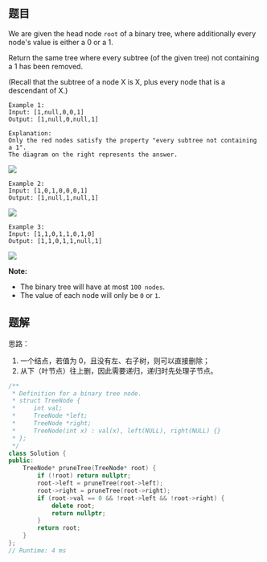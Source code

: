 ## 题目

We are given the head node `root` of a binary tree, where additionally every node's value is either a 0 or a 1.

Return the same tree where every subtree (of the given tree) not containing a 1 has been removed.

(Recall that the subtree of a node X is X, plus every node that is a descendant of X.)

```
Example 1:
Input: [1,null,0,0,1]
Output: [1,null,0,null,1]
 
Explanation: 
Only the red nodes satisfy the property "every subtree not containing a 1".
The diagram on the right represents the answer.
```

![](http://p1nwamyah.bkt.clouddn.com/18-6-8/27432976.jpg)

```
Example 2:
Input: [1,0,1,0,0,0,1]
Output: [1,null,1,null,1]
```

![](http://p1nwamyah.bkt.clouddn.com/18-6-8/16220200.jpg)

```
Example 3:
Input: [1,1,0,1,1,0,1,0]
Output: [1,1,0,1,1,null,1]
```

![](http://p1nwamyah.bkt.clouddn.com/18-6-8/15362122.jpg)

**Note:**

- The binary tree will have at most `100 nodes`.
- The value of each node will only be `0` or `1`.


## 题解

思路：

1. 一个结点，若值为 0，且没有左、右子树，则可以直接删除；
2. 从下（叶节点）往上删，因此需要递归，递归时先处理子节点。

```c++
/**
 * Definition for a binary tree node.
 * struct TreeNode {
 *     int val;
 *     TreeNode *left;
 *     TreeNode *right;
 *     TreeNode(int x) : val(x), left(NULL), right(NULL) {}
 * };
 */
class Solution {
public:
    TreeNode* pruneTree(TreeNode* root) {
        if (!root) return nullptr;
        root->left = pruneTree(root->left);
        root->right = pruneTree(root->right);
        if (root->val == 0 && !root->left && !root->right) {
            delete root;
            return nullptr;
        }
        return root;
    }
};
// Runtime: 4 ms
```
